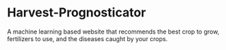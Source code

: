 # Harvest-Prognosticator
A machine learning based website that recommends the best crop to grow, fertilizers to use, and the diseases caught by your crops.
